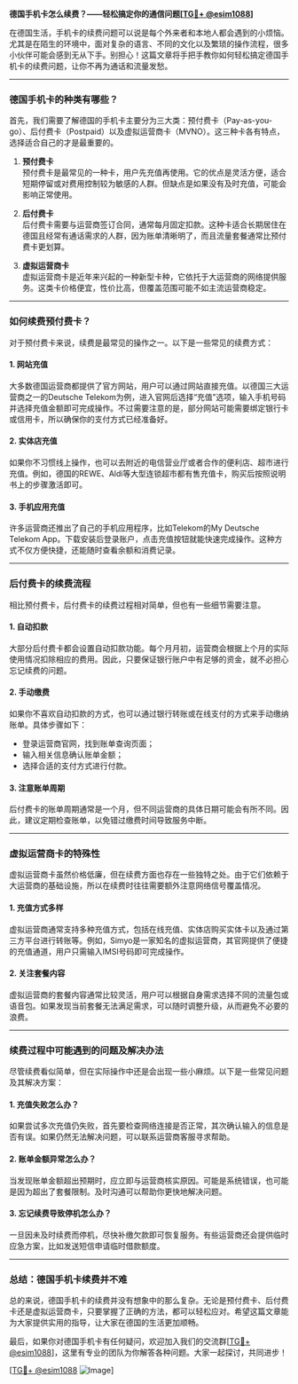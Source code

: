 **德国手机卡怎么续费？——轻松搞定你的通信问题[[TG💪+ @esim1088](https://t.me/s/esim1088)]**

在德国生活，手机卡的续费问题可以说是每个外来者和本地人都会遇到的小烦恼。尤其是在陌生的环境中，面对复杂的语言、不同的文化以及繁琐的操作流程，很多小伙伴可能会感到无从下手。别担心！这篇文章将手把手教你如何轻松搞定德国手机卡的续费问题，让你不再为通话和流量发愁。

---

### 德国手机卡的种类有哪些？

首先，我们需要了解德国的手机卡主要分为三大类：预付费卡（Pay-as-you-go）、后付费卡（Postpaid）以及虚拟运营商卡（MVNO）。这三种卡各有特点，选择适合自己的才是最重要的。

1. **预付费卡**  
   预付费卡是最常见的一种卡，用户先充值再使用。它的优点是灵活方便，适合短期停留或对费用控制较为敏感的人群。但缺点是如果没有及时充值，可能会影响正常使用。

2. **后付费卡**  
   后付费卡需要与运营商签订合同，通常每月固定扣款。这种卡适合长期居住在德国且经常有通话需求的人群，因为账单清晰明了，而且流量套餐通常比预付费卡更划算。

3. **虚拟运营商卡**  
   虚拟运营商卡是近年来兴起的一种新型卡种，它依托于大运营商的网络提供服务。这类卡价格便宜，性价比高，但覆盖范围可能不如主流运营商稳定。

---

### 如何续费预付费卡？

对于预付费卡来说，续费是最常见的操作之一。以下是一些常见的续费方式：

#### 1. 网站充值
大多数德国运营商都提供了官方网站，用户可以通过网站直接充值。以德国三大运营商之一的Deutsche Telekom为例，进入官网后选择“充值”选项，输入手机号码并选择充值金额即可完成操作。不过需要注意的是，部分网站可能需要绑定银行卡或信用卡，所以确保你的支付方式已经准备好。

#### 2. 实体店充值
如果你不习惯线上操作，也可以去附近的电信营业厅或者合作的便利店、超市进行充值。例如，德国的REWE、Aldi等大型连锁超市都有售充值卡，购买后按照说明书上的步骤激活即可。

#### 3. 手机应用充值
许多运营商还推出了自己的手机应用程序，比如Telekom的My Deutsche Telekom App。下载安装后登录账户，点击充值按钮就能快速完成操作。这种方式不仅方便快捷，还能随时查看余额和消费记录。

---

### 后付费卡的续费流程

相比预付费卡，后付费卡的续费过程相对简单，但也有一些细节需要注意。

#### 1. 自动扣款
大部分后付费卡都会设置自动扣款功能。每个月月初，运营商会根据上个月的实际使用情况扣除相应的费用。因此，只要保证银行账户中有足够的资金，就不必担心忘记续费的问题。

#### 2. 手动缴费
如果你不喜欢自动扣款的方式，也可以通过银行转账或在线支付的方式来手动缴纳账单。具体步骤如下：
- 登录运营商官网，找到账单查询页面；
- 输入相关信息确认账单金额；
- 选择合适的支付方式进行付款。

#### 3. 注意账单周期
后付费卡的账单周期通常是一个月，但不同运营商的具体日期可能会有所不同。因此，建议定期检查账单，以免错过缴费时间导致服务中断。

---

### 虚拟运营商卡的特殊性

虚拟运营商卡虽然价格低廉，但在续费方面也存在一些独特之处。由于它们依赖于大运营商的基础设施，所以在续费时往往需要额外注意网络信号覆盖情况。

#### 1. 充值方式多样
虚拟运营商通常支持多种充值方式，包括在线充值、实体店购买实体卡以及通过第三方平台进行转账等。例如，Simyo是一家知名的虚拟运营商，其官网提供了便捷的充值通道，用户只需输入IMSI号码即可完成操作。

#### 2. 关注套餐内容
虚拟运营商的套餐内容通常比较灵活，用户可以根据自身需求选择不同的流量包或语音包。如果发现当前套餐无法满足需求，可以随时调整升级，从而避免不必要的浪费。

---

### 续费过程中可能遇到的问题及解决办法

尽管续费看似简单，但在实际操作中还是会出现一些小麻烦。以下是一些常见问题及其解决方案：

#### 1. 充值失败怎么办？
如果尝试多次充值仍失败，首先要检查网络连接是否正常，其次确认输入的信息是否有误。如果仍然无法解决问题，可以联系运营商客服寻求帮助。

#### 2. 账单金额异常怎么办？
当发现账单金额超出预期时，应立即与运营商核实原因。可能是系统错误，也可能是因为超出了套餐限制。及时沟通可以帮助你更快地解决问题。

#### 3. 忘记续费导致停机怎么办？
一旦因未及时续费而停机，尽快补缴欠款即可恢复服务。有些运营商还会提供临时应急方案，比如发送短信申请临时借款额度。

---

### 总结：德国手机卡续费并不难

总的来说，德国手机卡的续费并没有想象中的那么复杂。无论是预付费卡、后付费卡还是虚拟运营商卡，只要掌握了正确的方法，都可以轻松应对。希望这篇文章能为大家提供实用的指导，让大家在德国的生活更加顺畅。

最后，如果你对德国手机卡有任何疑问，欢迎加入我们的交流群[[TG💪+ @esim1088](https://t.me/s/esim1088)]，这里有专业的团队为你解答各种问题。大家一起探讨，共同进步！

[[TG💪+ @esim1088](https://t.me/s/esim1088) ![Image](https://i.postimg.cc/4NQfJmqS/Snipaste-2025-05-13-00-14-12.png)]